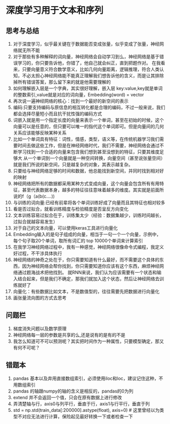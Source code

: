 # 深度学习用于文本和序列
## 思考与总结
1. 对于深度学习，似乎最关键在于数据能否变成张量，似乎变成了张量，神经网络就无所不能
2. 对于那些有多种解释的词向量，神经网络会自动学习到么，神经网络是基于错误学习的，你只要告诉他，你错了，他自己就会纠正，直到把题作对。
在我看来，只要向量意义符合数学意义，比如几何向量距离，逻辑推理，符合人类认知，不必太担心神经网络能不能真正理解我们想告诉他的含义，而是让其排除掉所有错误答案，那么留下来的就是他需要理解的
3. 如何理解嵌入层是一个字典，其实很好理解，嵌入层 key:value,key就是单词的整数索引,value就是对应的词向量，Embedding(word) = vector
4. 再次说一遍神经网络的核心：找到一个最好的新空间的表示
5. 编码:只要支持编码与原信息的相互转化都是合理的编码，不过一般来说，我们都会选择尽量短小而且抗干扰性强的编码方式
6. 词嵌入就是用一个指定长度的向量来表示一个单词，甚至在初始的时候，这个向量可以是任意的，但只要可以唯一的指代这个单词即可。但是向量间的几何关系应该能够反映某种关系
7. 比如一个单词具有特征：词性，情感，类型，语义等，在传统机器学习我们需要时间去做这些工作，但是在神经网络时代，我们不需要，神经网络会通过不断学习找到一个合适的向量来包含我们想到甚至没想到的特征，只要其维度足够大
从一个单词到一个向量就是一种空间转换，向量空间（甚至说张量空间）就是我们所说的新空间，只是越复杂的对象，其表示越复杂。
8. 只要给与神经网络足够的时间和数据，他总能找到新空间，并同时找到相对好的映射
9. 神经网络把所有的数据都采用某种方式变成向量，这个向量会包含所有有用特征，甚至代表数据本身，越多的特征往往意味着越多的维度。其实就是前面所说的f（g（a(b(c....))
10. 与训练的词向量:已经有前辈将各个单词训练好成了向量而且其特征也相对较多
11. 看是否过拟合，就看训练精度与检验精度是否呈反方向变化
12. 文本训练容易过拟合在于，训练集太少（经验：数据集越少，训练时间越长，过拟合就越容易发生）
13. 对于自己的文本向量，可以使用keras工具进行向量化
14. Embedding输入的是句子组成的向量，相当于一句一个一个向量，示例中，每个句子取20个单词，取所有词汇的 top 10000个单词来计算索引
15. 在我学习神经网络过程中，我有一种感觉，神经网络很像命令式编程，我定义好过程，不干涉具体执行
16. 神经网络的神奇之处在于，你只需要知道有什么最好，而不需要这个具体的东西，因为神经网络会帮你找到，你只需要知道你应该有这个东西，麻烦神经网络通过题海战术把他找到。
就RNN来说，我们认为应该需要有一个状态和输入结合起来，但是我们不确定，那我们就加入这个状态，然后让神经网络去训练就好了
17. 向量化：有些数据比如文本，不是数值型的，往往需要先把数据进行向量化
18. 画张量流向图的方式去思考
## 问题栏
1. 梯度消失问题以及数学原理
2. 神经网络每一层的参数是共享的么,还是说有的是有的不是
3. 我怎么知道可不可以预测呢？其实把时间作为一种属性，只要模型确定，那又有何不可呢？
## 错题本
1. pandas 基本以及弃用直接数组索引，必须使用iloc和loc，建议记住这种，不用数组索引
2. pandas 的轴跟numpy的轴的含义是相反的，pandas的0为列
3. extend 并不会返回一个值，只会在原有数据上进行修改
4. 弄清楚轴与行，axis0与列平行，垂直于行，axis1与行平行，垂直于列
5. std = np.std(train_data[:200000].astype(float), axis=0)  # 这里曾经以为类型不对应无法进行计算，保险起见最好转换一下或者检查一下

